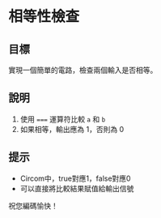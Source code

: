 # 相等性檢查

## 目標
實現一個簡單的電路，檢查兩個輸入是否相等。

## 說明
1. 使用 `===` 運算符比較 `a` 和 `b`
2. 如果相等，輸出應為 1，否則為 0

## 提示
- Circom中，true對應1，false對應0
- 可以直接將比較結果賦值給輸出信號

祝您編碼愉快！

